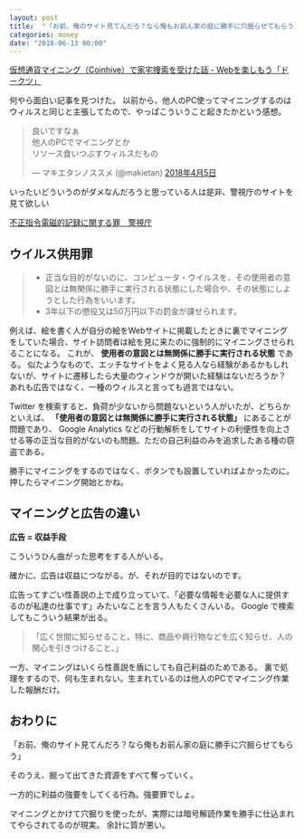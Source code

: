 ```yaml
---
layout: post
title:  "「お前、俺のサイト見てんだろ？なら俺もお前ん家の庭に勝手に穴掘らせてもらう」というわけにはいかないでしょという話"
categories: money
date: "2018-06-13 00:00"
---
```


[仮想通貨マイニング（Coinhive）で家宅捜索を受けた話 \- Webを楽しもう「ドークツ」](https://doocts.com/3403)

何やら面白い記事を見つけた。
以前から、他人のPC使ってマイニングするのはウィルスと同じと主張してたので、やっぱこういうこと起きたかという感想。

<blockquote class="twitter-tweet" data-lang="ja"><p lang="ja" dir="ltr">良いですなぁ<br>他人のPCでマイニングとか<br>リソース食いつぶすウィルスだもの</p>&mdash; マキエタンノススメ (@makietan) <a href="https://twitter.com/makietan/status/981771759111159809?ref_src=twsrc%5Etfw">2018年4月5日</a></blockquote>
<script async src="https://platform.twitter.com/widgets.js" charset="utf-8"></script>

いったいどういうのがダメなんだろうと思っている人は是非、警視庁のサイトを見て欲しい

[不正指令電磁的記録に関する罪　警視庁](http://www.keishicho.metro.tokyo.jp/kurashi/cyber/law/virus.html)

## ウイルス供用罪

> - 正当な目的がないのに、コンピュータ・ウイルスを、その使用者の意図とは無関係に勝手に実行される状態にした場合や、その状態にしようとした行為をいいます。
> - 3年以下の懲役又は50万円以下の罰金が課せられます。

例えば、絵を書く人が自分の絵をWebサイトに掲載したときに裏でマイニングをしていた場合、サイト訪問者は絵を見に来たのに強制的にマイニングさせられることになる。
これが、 **使用者の意図とは無関係に勝手に実行される状態** である。
似たようなもので、エッチなサイトをよく見る人なら経験があるかもしれないが、サイトに遷移したら大量のウィンドウが開いた経験はないだろうか？
あれも広告ではなく、一種のウィルスと言っても過言ではない。

Twitter を検索すると、負荷が少ないから問題ないという人がいたが、どちらかといえば、 **「使用者の意図とは無関係に勝手に実行される状態」** にあることが問題であり、
Google Analytics などの行動解析をしてサイトの利便性を向上させる等の正当な目的がないのも問題。ただの自己利益のみを追求したある種の窃盗である。

勝手にマイニングをするのではなく、ボタンでも設置していればよかったのに。押したらマイニング開始とかね。

## マイニングと広告の違い

**広告 = 収益手段**

こういうひん曲がった思考をする人がいる。

確かに、広告は収益につながる。が、それが目的ではないのです。

広告ってすごい性善説の上で成り立っていて、「必要な情報を必要な人に提供するのが私達の仕事です」みたいなことを言う人もたくさんいる。
Google で検索してもこういう結果が出る。

> 「広く世間に知らせること。特に、商品や興行物などを広く知らせ、人の関心を引きつけること。」

一方、マイニングはいくら性善説を盾にしても自己利益のためである。
裏で処理をするので、何も生まれない。生まれているのは他人のPCでマイニング作業した報酬だけ。

## おわりに

「お前、俺のサイト見てんだろ？なら俺もお前ん家の庭に勝手に穴掘らせてもらう」

そのうえ、掘って出てきた資源をすべて奪っていく。

一方的に利益の強要をしてくる行為。強要罪でしょ。

マイニングとかけて穴掘りを使ったが、実際には暗号解読作業を勝手に仕込まれてやらされてるのが現実。
余計に質が悪い。
